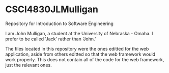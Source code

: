 # CSCI4830JLMulligan
Repository for Introduction to Software Engineering

I am John Mulligan, a student at the University of Nebraska - Omaha. I prefer to be called 'Jack' rather than 'John.'

The files located in this repository were the ones editted for the web application, 
aside from others editted so that the web framework would work properly. This does
not contain all of the code for the web framework, just the relevant ones.
